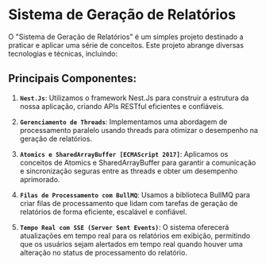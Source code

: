 # Sistema de Geração de Relatórios

O "Sistema de Geração de Relatórios" é um simples projeto destinado a praticar e aplicar uma série de conceitos. Este projeto abrange diversas tecnologias e técnicas, incluindo:

## Principais Componentes:

1. **`Nest.Js`**: Utilizamos o framework Nest.Js para construir a estrutura da nossa aplicação, criando APIs RESTful eficientes e confiáveis.

2. **`Gerenciamento de Threads`**: Implementamos uma abordagem de processamento paralelo usando threads para otimizar o desempenho na geração de relatórios.

3. **`Atomics e SharedArrayBuffer [ECMAScript 2017]`**: Aplicamos os conceitos de Atomics e SharedArrayBuffer para garantir a comunicação e sincronização seguras entre as threads e obter um desempenho aprimorado.

4. **`Filas de Processamento com BullMQ`**: Usamos a biblioteca BullMQ para criar filas de processamento que lidam com tarefas de geração de relatórios de forma eficiente, escalável e confiável.

5. **`Tempo Real com SSE (Server Sent Events)`**: O sistema oferecerá atualizações em tempo real para os relatórios em exibição, permitindo que os usuários sejam alertados em tempo real quando houver uma alteração no status de processamento do relatório.
